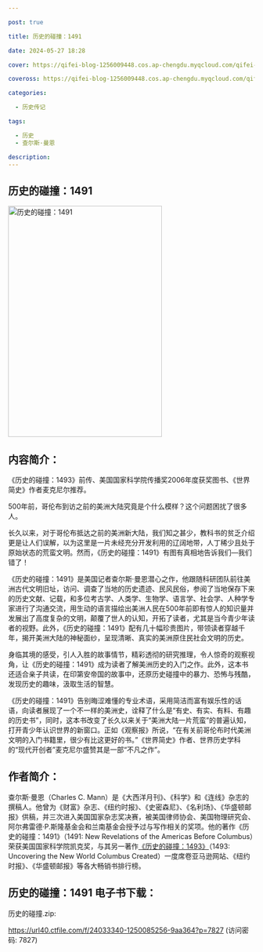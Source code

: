 ```yaml
---

post: true

title: 历史的碰撞：1491

date: 2024-05-27 18:28

cover: https://qifei-blog-1256009448.cos.ap-chengdu.myqcloud.com/qifei-blog/65f39a519f345e8d03ca0c6e.jpg

coveross: https://qifei-blog-1256009448.cos.ap-chengdu.myqcloud.com/qifei-blog/65f39a519f345e8d03ca0c6e.jpg

categories:

  - 历史传记

tags:

  - 历史
  - 查尔斯·曼恩

description:
---
```


## 历史的碰撞：1491
<img alt="历史的碰撞：1491 " class="aligncenter loaded" data-was-processed="true" decoding="async" fetchpriority="high" height="471" src="https://qifei-blog-1256009448.cos.ap-chengdu.myqcloud.com/qifei-blog/65f39a519f345e8d03ca0c6e.jpg " style="cursor: zoom-in;" width="314"/>

## 内容简介：

《历史的碰撞：1493》前传、美国国家科学院传播奖2006年度获奖图书、《世界简史》作者麦克尼尔推荐。

500年前，哥伦布到访之前的美洲大陆究竟是个什么模样？这个问题困扰了很多人。

长久以来，对于哥伦布抵达之前的美洲新大陆，我们知之甚少，教科书的贫乏介绍更是让人们误解，以为这里是一片未经充分开发利用的辽阔地带，人丁稀少且处于原始状态的荒蛮文明。然而，《历史的碰撞：1491》有图有真相地告诉我们—我们错了！

《历史的碰撞：1491》是美国记者查尔斯·曼恩潜心之作，他跟随科研团队前往美洲古代文明旧址，访问、调查了当地的历史遗迹、民风民俗，参阅了当地保存下来的历史文献、记载，和多位考古学、人类学、生物学、语言学、社会学、人种学专家进行了沟通交流，用生动的语言描绘出美洲人民在500年前即有惊人的知识量并发展出了高度复杂的文明，颠覆了世人的认知，开拓了读者，尤其是当今青少年读者的视野。此外，《历史的碰撞：1491》配有几十幅珍贵图片，带领读者穿越千年，揭开美洲大陆的神秘面纱，呈现清晰、真实的美洲原住民社会文明的历史。

身临其境的感受，引人入胜的故事情节，精彩透彻的研究推理，令人惊奇的观察视角，让《历史的碰撞：1491》成为读者了解美洲历史的入门之作。此外，这本书还适合亲子共读，在印第安帝国的故事中，还原历史碰撞中的暴力、恐怖与残酷，发现历史的趣味，汲取生活的智慧。

《历史的碰撞：1491》告别晦涩难懂的专业术语，采用简洁而富有娱乐性的话语，向读者展现了一个不一样的美洲史，诠释了什么是“有史、有实、有料、有趣的历史书”，同时，这本书改变了长久以来关于“美洲大陆一片荒蛮”的普遍认知，打开青少年认识世界的新窗口。正如《观察报》所说，“在有关前哥伦布时代美洲文明的入门书籍里，很少有比这更好的书。”《世界简史》作者、世界历史学科的“现代开创者”麦克尼尔盛赞其是一部“不凡之作”。

## 作者简介：

查尔斯·曼恩（Charles C. Mann）是《大西洋月刊》、《科学》和《连线》杂志的撰稿人。他曾为《财富》杂志、《纽约时报》、《史密森尼》、《名利场》、《华盛顿邮报》供稿，并三次进入美国国家杂志奖决赛，被美国律师协会、美国物理研究会、阿尔弗雷德·P.斯隆基金会和兰南基金会授予过与写作相关的奖项。他的著作《历史的碰撞：1491》（1491: New Revelations of the Americas Before Columbus）荣获美国国家科学院凯克奖，与其另一著作<a href="https://www.huibooks.com/9438.html">《历史的碰撞：1493》</a>（1493: Uncovering the New World Columbus Created）一度席卷亚马逊网站、《纽约时报》、《华盛顿邮报》等各大畅销书排行榜。

## 历史的碰撞：1491 电子书下载：



历史的碰撞.zip: 

https://url40.ctfile.com/f/24033340-1250085256-9aa364?p=7827 (访问密码: 7827)
